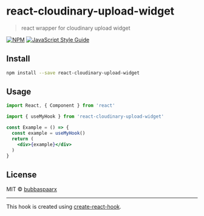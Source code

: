 # react-cloudinary-upload-widget

> react wrapper for cloudinary upload widget

[![NPM](https://img.shields.io/npm/v/react-cloudinary-upload-widget.svg)](https://www.npmjs.com/package/react-cloudinary-upload-widget) [![JavaScript Style Guide](https://img.shields.io/badge/code_style-standard-brightgreen.svg)](https://standardjs.com)

## Install

```bash
npm install --save react-cloudinary-upload-widget
```

## Usage

```jsx
import React, { Component } from 'react'

import { useMyHook } from 'react-cloudinary-upload-widget'

const Example = () => {
  const example = useMyHook()
  return (
    <div>{example}</div>
  )
}
```

## License

MIT © [bubbaspaarx](https://github.com/bubbaspaarx)

---

This hook is created using [create-react-hook](https://github.com/hermanya/create-react-hook).
